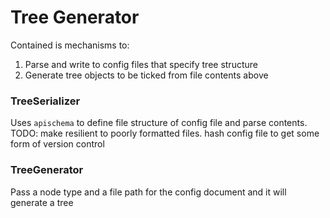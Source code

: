 # Tree Generator
Contained is mechanisms to:
1. Parse and write to config files that specify tree structure
2. Generate tree objects to be ticked from file contents above

### TreeSerializer
Uses `apischema` to define file structure of config file and parse contents. 
TODO: make resilient to poorly formatted files. hash config file to get some form of version control

### TreeGenerator
Pass a node type and a file path for the config document and it will generate a tree 